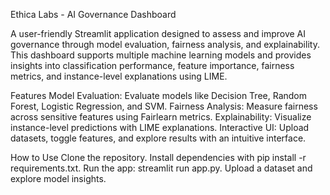 Ethica Labs - AI Governance Dashboard

A user-friendly Streamlit application designed to assess and improve AI governance through model evaluation, fairness analysis, and explainability. This dashboard supports multiple machine learning models and provides insights into classification performance, feature importance, fairness metrics, and instance-level explanations using LIME.

Features
Model Evaluation: Evaluate models like Decision Tree, Random Forest, Logistic Regression, and SVM.
Fairness Analysis: Measure fairness across sensitive features using Fairlearn metrics.
Explainability: Visualize instance-level predictions with LIME explanations.
Interactive UI: Upload datasets, toggle features, and explore results with an intuitive interface.

How to Use
Clone the repository.
Install dependencies with pip install -r requirements.txt.
Run the app: streamlit run app.py.
Upload a dataset and explore model insights.
